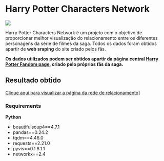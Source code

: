 # Harry Potter Characters Network

![](https://i.pinimg.com/originals/47/bf/49/47bf4981329d737ba0ce4489106d611b.png)

Harry Potter Characters Network é um projeto com o objetivo de proporcionar melhor visualização do relacionamento entre os diferentes personagens da série de filmes da saga. Todos os dados foram obtidos apartir de **web sraping** do site criado pelos fãs. 

**Os dados utilizados podem ser obtidos apartir da página central [Harry Potter Fandom page](https://harrypotter.fandom.com/), criado pelo próprios fãs da saga.**

## Resultado obtido
[Clique aqui para visualizar a página da rede de relacionamento](https://paulozip.github.io/dark_characters_network/)]

### Requirements
**Python**

* beautifulsoup4==4.7.1
* pandas==0.24.2
* tqdm==4.46.0
* requests==2.21.0
* pyvis==0.1.8.1.1
* networkx==2.4

